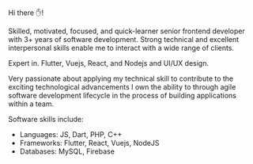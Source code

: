Hi there ✋!

Skilled, motivated, focused, and quick-learner senior frontend developer with 3+ years of software development. Strong technical and excellent interpersonal skills enable me to interact with a wide range of clients. 

Expert in. Flutter, Vuejs, React, and Nodejs and  UI/UX design.

Very passionate about applying my technical skill to contribute to the exciting technological advancements I own the ability to through agile software development lifecycle in the process of building applications within a team.

Software skills include:
 - Languages: JS, Dart, PHP, C++
 - Frameworks: Flutter, React, Vuejs, NodeJS
 - Databases: MySQL, Firebase
